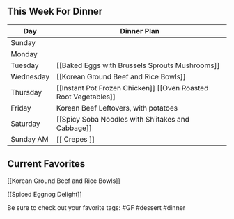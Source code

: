 ## This Week For Dinner 
| Day |  Dinner Plan |  
| -------- | -------- |
| Sunday | |  
| Monday |  |  
| Tuesday | [[Baked Eggs with Brussels Sprouts Mushrooms]] |  
| Wednesday | [[Korean Ground Beef and Rice Bowls]] |  
| Thursday | [[Instant Pot Frozen Chicken]] [[Oven Roasted Root Vegetables]] |  
| Friday | Korean Beef Leftovers, with potatoes |  
| Saturday | [[Spicy Soba Noodles with Shiitakes and Cabbage]] |
| Sunday AM | [[ Crepes ]] |


## Current Favorites

[[Korean Ground Beef and Rice Bowls]]

[[Spiced Eggnog Delight]]

Be sure to check out your favorite tags:
#GF #dessert #dinner 